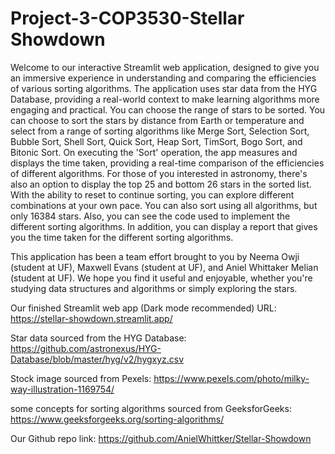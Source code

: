 # Project-3-COP3530-Stellar Showdown
Welcome to our interactive Streamlit web application, designed to give you an immersive experience in understanding and comparing the efficiencies of various sorting algorithms. The application uses star data from the HYG Database, providing a real-world context to make learning algorithms more engaging and practical. You can choose the range of stars to be sorted. You can choose to sort the stars by distance from Earth or temperature and select from a range of sorting algorithms like Merge Sort, Selection Sort, Bubble Sort, Shell Sort, Quick Sort, Heap Sort, TimSort, Bogo Sort, and Bitonic Sort. On executing the 'Sort' operation, the app measures and displays the time taken, providing a real-time comparison of the efficiencies of different algorithms. For those of you interested in astronomy, there's also an option to display the top 25 and bottom 26 stars in the sorted list. With the ability to reset to continue sorting, you can explore different combinations at your own pace. You can also sort using all algorithms, but only 16384 stars. Also, you can see the code used to implement the different sorting algorithms. In addition, you can display a report that gives you the time taken for the different sorting algorithms.

This application has been a team effort brought to you by Neema Owji (student at UF), Maxwell Evans (student at UF), and Aniel Whittaker Melian (student at UF). We hope you find it useful and enjoyable, whether you're studying data structures and algorithms or simply exploring the stars.




Our finished Streamlit web app (Dark mode recommended) URL: https://stellar-showdown.streamlit.app/

Star data sourced from the HYG Database: https://github.com/astronexus/HYG-Database/blob/master/hyg/v2/hygxyz.csv

Stock image sourced from Pexels: https://www.pexels.com/photo/milky-way-illustration-1169754/

some concepts for sorting algorithms sourced from GeeksforGeeks: https://www.geeksforgeeks.org/sorting-algorithms/

Our Github repo link: https://github.com/AnielWhittker/Stellar-Showdown
